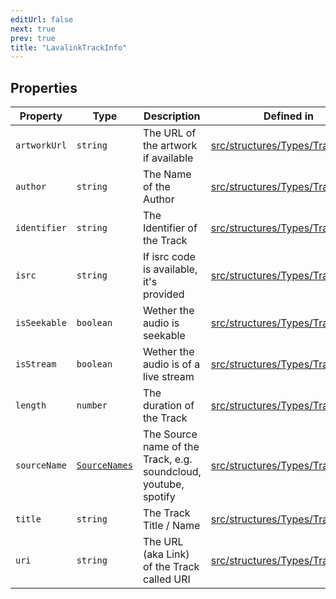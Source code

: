 ```yaml
---
editUrl: false
next: true
prev: true
title: "LavalinkTrackInfo"
---
```


## Properties

| Property | Type | Description | Defined in |
| ------ | ------ | ------ | ------ |
| `artworkUrl` | `string` | The URL of the artwork if available | [src/structures/Types/Track.ts:22](https://github.com/appujet/lavalink-client/blob/4880e032861893b27e80b7c2d6c36639afbb3479/src/structures/Types/Track.ts#L22) |
| `author` | `string` | The Name of the Author | [src/structures/Types/Track.ts:18](https://github.com/appujet/lavalink-client/blob/4880e032861893b27e80b7c2d6c36639afbb3479/src/structures/Types/Track.ts#L18) |
| `identifier` | `string` | The Identifier of the Track | [src/structures/Types/Track.ts:14](https://github.com/appujet/lavalink-client/blob/4880e032861893b27e80b7c2d6c36639afbb3479/src/structures/Types/Track.ts#L14) |
| `isrc` | `string` | If isrc code is available, it's provided | [src/structures/Types/Track.ts:32](https://github.com/appujet/lavalink-client/blob/4880e032861893b27e80b7c2d6c36639afbb3479/src/structures/Types/Track.ts#L32) |
| `isSeekable` | `boolean` | Wether the audio is seekable | [src/structures/Types/Track.ts:28](https://github.com/appujet/lavalink-client/blob/4880e032861893b27e80b7c2d6c36639afbb3479/src/structures/Types/Track.ts#L28) |
| `isStream` | `boolean` | Wether the audio is of a live stream | [src/structures/Types/Track.ts:30](https://github.com/appujet/lavalink-client/blob/4880e032861893b27e80b7c2d6c36639afbb3479/src/structures/Types/Track.ts#L30) |
| `length` | `number` | The duration of the Track | [src/structures/Types/Track.ts:20](https://github.com/appujet/lavalink-client/blob/4880e032861893b27e80b7c2d6c36639afbb3479/src/structures/Types/Track.ts#L20) |
| `sourceName` | [`SourceNames`](/api/type-aliases/sourcenames/) | The Source name of the Track, e.g. soundcloud, youtube, spotify | [src/structures/Types/Track.ts:26](https://github.com/appujet/lavalink-client/blob/4880e032861893b27e80b7c2d6c36639afbb3479/src/structures/Types/Track.ts#L26) |
| `title` | `string` | The Track Title / Name | [src/structures/Types/Track.ts:16](https://github.com/appujet/lavalink-client/blob/4880e032861893b27e80b7c2d6c36639afbb3479/src/structures/Types/Track.ts#L16) |
| `uri` | `string` | The URL (aka Link) of the Track called URI | [src/structures/Types/Track.ts:24](https://github.com/appujet/lavalink-client/blob/4880e032861893b27e80b7c2d6c36639afbb3479/src/structures/Types/Track.ts#L24) |
